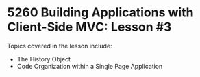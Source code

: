 # 5260 Building Applications with Client-Side MVC: Lesson #3

Topics covered in the lesson include:
* The History Object
* Code Organization within a Single Page Application
